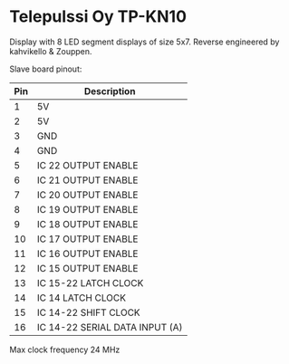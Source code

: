 # Telepulssi Oy TP-KN10

Display with 8 LED segment displays of size 5x7. Reverse engineered by kahvikello & Zouppen.

Slave board pinout:

Pin | Description
----|------------
 1  | 5V
 2  | 5V
 3  | GND
 4  | GND
 5  | IC 22 OUTPUT ENABLE
 6  | IC 21 OUTPUT ENABLE
 7  | IC 20 OUTPUT ENABLE
 8  | IC 19 OUTPUT ENABLE
 9  | IC 18 OUTPUT ENABLE
10  | IC 17 OUTPUT ENABLE
11  | IC 16 OUTPUT ENABLE
12  | IC 15 OUTPUT ENABLE
13  | IC 15-22 LATCH CLOCK
14  | IC 14 LATCH CLOCK
15  | IC 14-22 SHIFT CLOCK
16  | IC 14-22 SERIAL DATA INPUT (A)

Max clock frequency 24 MHz
